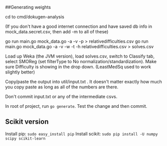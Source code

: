 ##Generating weights

cd to cmd/dokugen-analysis

(If you don't have a good internet connection and have saved db info in mock_data.secret.csv, then add -m to all of these)

go run main.go mock_data.go -a -v -p > relativedifficulties.csv
go run main.go mock_data.go -a -v -w -t -h relativedifficulties.csv > solves.csv

Load up Weka (the JVM version), load solves.csv, switch to Classify tab, select SMOReg (set filterType to No normalization/standardization). Make sure Difficulty is showing in the drop down. (LeastMedSq used to work slightly better)

Copy/paste the output into util/input.txt . It doesn't matter exactly how much you copy paste as long as all of the numbers are there.

Don't commit input.txt or any of the intermediate csvs.

In root of project, run `go generate`. Test the change and then commit.


## Scikit version

Install pip: `sudo easy_install pip`
Install scikit: `sudo pip install -U numpy scipy scikit-learn`